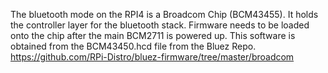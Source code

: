 The bluetooth mode on the RPI4 is a Broadcom Chip (BCM43455). It holds the controller layer for the bluetooth stack.
Firmware needs to be loaded onto the chip after the main BCM2711 is powered up. This software is obtained from
the BCM43450.hcd file from the Bluez Repo. https://github.com/RPi-Distro/bluez-firmware/tree/master/broadcom